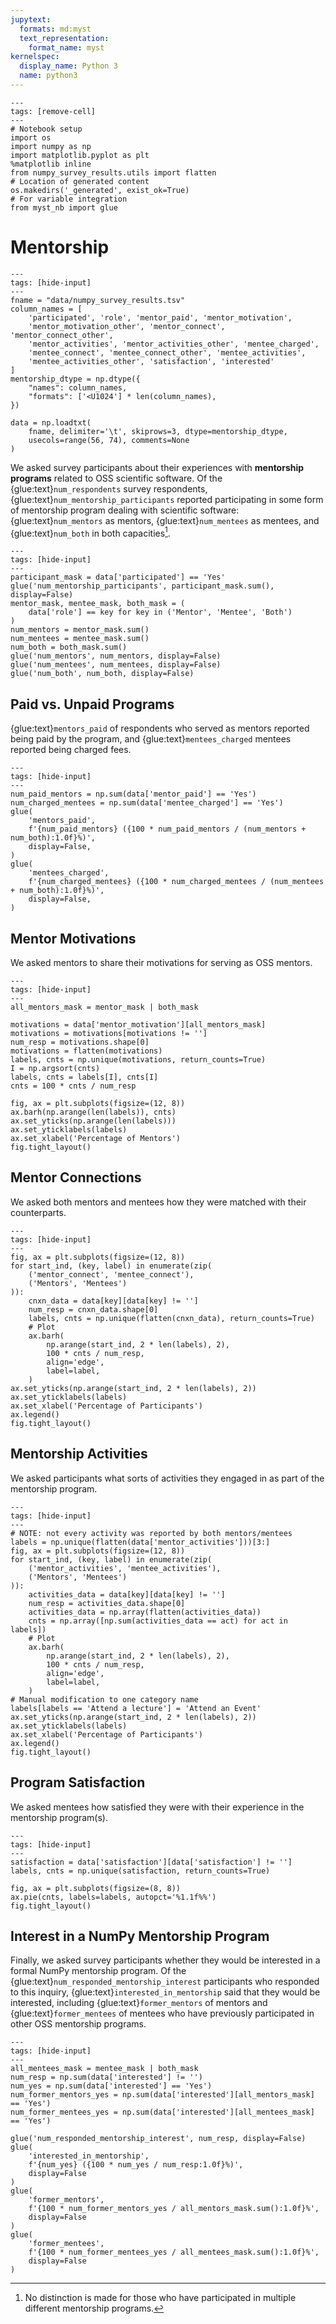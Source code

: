 ```yaml
---
jupytext:
  formats: md:myst
  text_representation:
    format_name: myst
kernelspec:
  display_name: Python 3
  name: python3
---
```


```{code-cell} ipython3
---
tags: [remove-cell]
---
# Notebook setup
import os
import numpy as np
import matplotlib.pyplot as plt
%matplotlib inline
from numpy_survey_results.utils import flatten
# Location of generated content
os.makedirs('_generated', exist_ok=True)
# For variable integration
from myst_nb import glue
```

# Mentorship

```{code-cell} ipython3
---
tags: [hide-input]
---
fname = "data/numpy_survey_results.tsv"
column_names = [
    'participated', 'role', 'mentor_paid', 'mentor_motivation',
    'mentor_motivation_other', 'mentor_connect', 'mentor_connect_other',
    'mentor_activities', 'mentor_activities_other', 'mentee_charged',
    'mentee_connect', 'mentee_connect_other', 'mentee_activities',
    'mentee_activities_other', 'satisfaction', 'interested'
]
mentorship_dtype = np.dtype({
    "names": column_names,
    "formats": ['<U1024'] * len(column_names),
})

data = np.loadtxt(
    fname, delimiter='\t', skiprows=3, dtype=mentorship_dtype,
    usecols=range(56, 74), comments=None
)
```

We asked survey participants about their experiences with
**mentorship programs** related to OSS scientific software.
Of the {glue:text}`num_respondents` survey respondents,
{glue:text}`num_mentorship_participants` reported participating in some form
of mentorship program dealing with scientific software:
{glue:text}`num_mentors` as mentors, {glue:text}`num_mentees` as mentees, and
{glue:text}`num_both` in both capacities[^both].

[^both]: No distinction is made for those who have participated in multiple
         different mentorship programs.

```{code-cell} ipython3
---
tags: [hide-input]
---
participant_mask = data['participated'] == 'Yes'
glue('num_mentorship_participants', participant_mask.sum(), display=False)
mentor_mask, mentee_mask, both_mask = (
    data['role'] == key for key in ('Mentor', 'Mentee', 'Both')
)
num_mentors = mentor_mask.sum()
num_mentees = mentee_mask.sum()
num_both = both_mask.sum()
glue('num_mentors', num_mentors, display=False)
glue('num_mentees', num_mentees, display=False)
glue('num_both', num_both, display=False)
```

## Paid vs. Unpaid Programs

{glue:text}`mentors_paid` of respondents who served as mentors reported being
paid by the program, and {glue:text}`mentees_charged` mentees reported being
charged fees.

```{code-cell} ipython3
---
tags: [hide-input]
---
num_paid_mentors = np.sum(data['mentor_paid'] == 'Yes')
num_charged_mentees = np.sum(data['mentee_charged'] == 'Yes')
glue(
    'mentors_paid',
    f'{num_paid_mentors} ({100 * num_paid_mentors / (num_mentors + num_both):1.0f}%)',
    display=False,
)
glue(
    'mentees_charged',
    f'{num_charged_mentees} ({100 * num_charged_mentees / (num_mentees + num_both):1.0f}%)',
    display=False,
)
```

## Mentor Motivations

We asked mentors to share their motivations for serving as OSS mentors.

```{code-cell} ipython3
---
tags: [hide-input]
---
all_mentors_mask = mentor_mask | both_mask

motivations = data['mentor_motivation'][all_mentors_mask]
motivations = motivations[motivations != '']
num_resp = motivations.shape[0]
motivations = flatten(motivations)
labels, cnts = np.unique(motivations, return_counts=True)
I = np.argsort(cnts)
labels, cnts = labels[I], cnts[I]
cnts = 100 * cnts / num_resp

fig, ax = plt.subplots(figsize=(12, 8))
ax.barh(np.arange(len(labels)), cnts)
ax.set_yticks(np.arange(len(labels)))
ax.set_yticklabels(labels)
ax.set_xlabel('Percentage of Mentors')
fig.tight_layout()
```

## Mentor Connections

We asked both mentors and mentees how they were matched with their
counterparts.

```{code-cell} ipython3
---
tags: [hide-input]
---
fig, ax = plt.subplots(figsize=(12, 8))
for start_ind, (key, label) in enumerate(zip(
    ('mentor_connect', 'mentee_connect'),
    ('Mentors', 'Mentees')
)):
    cnxn_data = data[key][data[key] != '']
    num_resp = cnxn_data.shape[0]
    labels, cnts = np.unique(flatten(cnxn_data), return_counts=True)
    # Plot
    ax.barh(
        np.arange(start_ind, 2 * len(labels), 2),
        100 * cnts / num_resp,
        align='edge',
        label=label,
    )
ax.set_yticks(np.arange(start_ind, 2 * len(labels), 2))
ax.set_yticklabels(labels)
ax.set_xlabel('Percentage of Participants')
ax.legend()
fig.tight_layout()
```

## Mentorship Activities

We asked participants what sorts of activities they engaged in as part of the
mentorship program.

```{code-cell} ipython3
---
tags: [hide-input]
---
# NOTE: not every activity was reported by both mentors/mentees
labels = np.unique(flatten(data['mentor_activities']))[3:]
fig, ax = plt.subplots(figsize=(12, 8))
for start_ind, (key, label) in enumerate(zip(
    ('mentor_activities', 'mentee_activities'),
    ('Mentors', 'Mentees')
)):
    activities_data = data[key][data[key] != '']
    num_resp = activities_data.shape[0]
    activities_data = np.array(flatten(activities_data))
    cnts = np.array([np.sum(activities_data == act) for act in labels])
    # Plot
    ax.barh(
        np.arange(start_ind, 2 * len(labels), 2),
        100 * cnts / num_resp,
        align='edge',
        label=label,
    )
# Manual modification to one category name
labels[labels == 'Attend a lecture'] = 'Attend an Event'
ax.set_yticks(np.arange(start_ind, 2 * len(labels), 2))
ax.set_yticklabels(labels)
ax.set_xlabel('Percentage of Participants')
ax.legend()
fig.tight_layout()
```

## Program Satisfaction

We asked mentees how satisfied they were with their experience in the 
mentorship program(s).

```{code-cell} ipython3
---
tags: [hide-input]
---
satisfaction = data['satisfaction'][data['satisfaction'] != '']
labels, cnts = np.unique(satisfaction, return_counts=True)

fig, ax = plt.subplots(figsize=(8, 8))
ax.pie(cnts, labels=labels, autopct='%1.1f%%')
fig.tight_layout()
```

## Interest in a NumPy Mentorship Program

Finally, we asked survey participants whether they would be interested in a
formal NumPy mentorship program.
Of the {glue:text}`num_responded_mentorship_interest` participants who 
responded to this inquiry, {glue:text}`interested_in_mentorship` said that
they would be interested, including {glue:text}`former_mentors` of mentors and
{glue:text}`former_mentees` of mentees who have previously participated in
other OSS mentorship programs.

```{code-cell}
---
tags: [hide-input]
---
all_mentees_mask = mentee_mask | both_mask
num_resp = np.sum(data['interested'] != '')
num_yes = np.sum(data['interested'] == 'Yes')
num_former_mentors_yes = np.sum(data['interested'][all_mentors_mask] == 'Yes')
num_former_mentees_yes = np.sum(data['interested'][all_mentees_mask] == 'Yes')

glue('num_responded_mentorship_interest', num_resp, display=False)
glue(
    'interested_in_mentorship',
    f'{num_yes} ({100 * num_yes / num_resp:1.0f}%)',
    display=False
)
glue(
    'former_mentors',
    f'{100 * num_former_mentors_yes / all_mentors_mask.sum():1.0f}%',
    display=False
)
glue(
    'former_mentees',
    f'{100 * num_former_mentees_yes / all_mentees_mask.sum():1.0f}%',
    display=False
)
